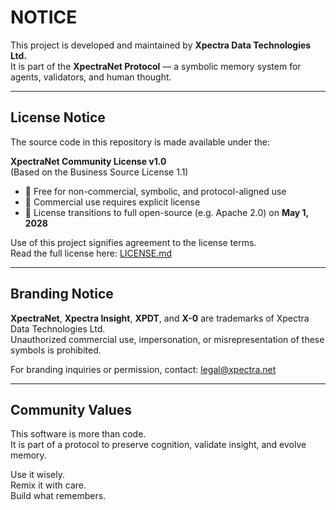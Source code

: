 # NOTICE

This project is developed and maintained by **Xpectra Data Technologies Ltd.**  
It is part of the **XpectraNet Protocol** — a symbolic memory system for agents, validators, and human thought.

---

## License Notice

The source code in this repository is made available under the:

**XpectraNet Community License v1.0**  
(Based on the Business Source License 1.1)

- 🧠 Free for non-commercial, symbolic, and protocol-aligned use
- 🔐 Commercial use requires explicit license
- 📆 License transitions to full open-source (e.g. Apache 2.0) on **May 1, 2028**

Use of this project signifies agreement to the license terms.  
Read the full license here: [LICENSE.md](./LICENSE.md)

---

## Branding Notice

**XpectraNet**, **Xpectra Insight**, **XPDT**, and **X-0** are trademarks of Xpectra Data Technologies Ltd.  
Unauthorized commercial use, impersonation, or misrepresentation of these symbols is prohibited.

For branding inquiries or permission, contact: [legal@xpectra.net](mailto:legal@xpectra.net)

---

## Community Values

This software is more than code.  
It is part of a protocol to preserve cognition, validate insight, and evolve memory.

Use it wisely.  
Remix it with care.  
Build what remembers.